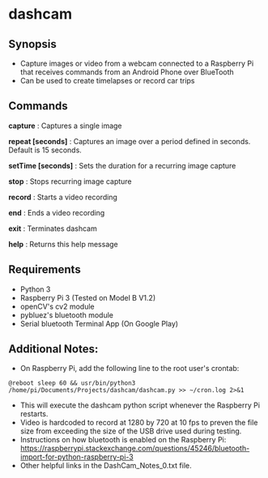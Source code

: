 # dashcam

## Synopsis

- Capture images or video from a webcam connected to a Raspberry Pi that receives commands from an Android Phone over BlueTooth
- Can be used to create timelapses or record car trips

## Commands

  __capture__ : Captures a single image
  
  __repeat [seconds]__ : Captures an image over a period defined in seconds. Default is 15 seconds.
  
  __setTime [seconds]__ : Sets the duration for a recurring image capture
  
  __stop__ : Stops recurring image capture
  
  __record__ : Starts a video recording
  
  __end__ : Ends a video recording
  
  __exit__ : Terminates dashcam
  
  __help__ : Returns this help message
 
## Requirements

- Python 3
- Raspberry Pi 3 (Tested on Model B V1.2)
- openCV's cv2 module
- pybluez's bluetooth module
- Serial bluetooth Terminal App (On Google Play)

## Additional Notes:

- On Raspberry Pi, add the following line to the root user's crontab: 
```
@reboot sleep 60 && usr/bin/python3 /home/pi/Documents/Projects/dashcam/dashcam.py >> ~/cron.log 2>&1
```
- This will execute the dashcam python script whenever the Raspberry Pi restarts. 
- Video is hardcoded to record at 1280 by 720 at 10 fps to preven the file size from exceeding the size of the USB drive used during testing. 
- Instructions on how bluetooth is enabled on the Raspberry Pi: https://raspberrypi.stackexchange.com/questions/45246/bluetooth-import-for-python-raspberry-pi-3
- Other helpful links in the DashCam_Notes_0.txt file. 
